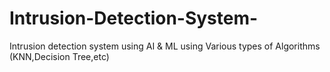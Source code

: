 # Intrusion-Detection-System-
Intrusion detection system using AI &amp; ML using Various types of Algorithms (KNN,Decision Tree,etc)
